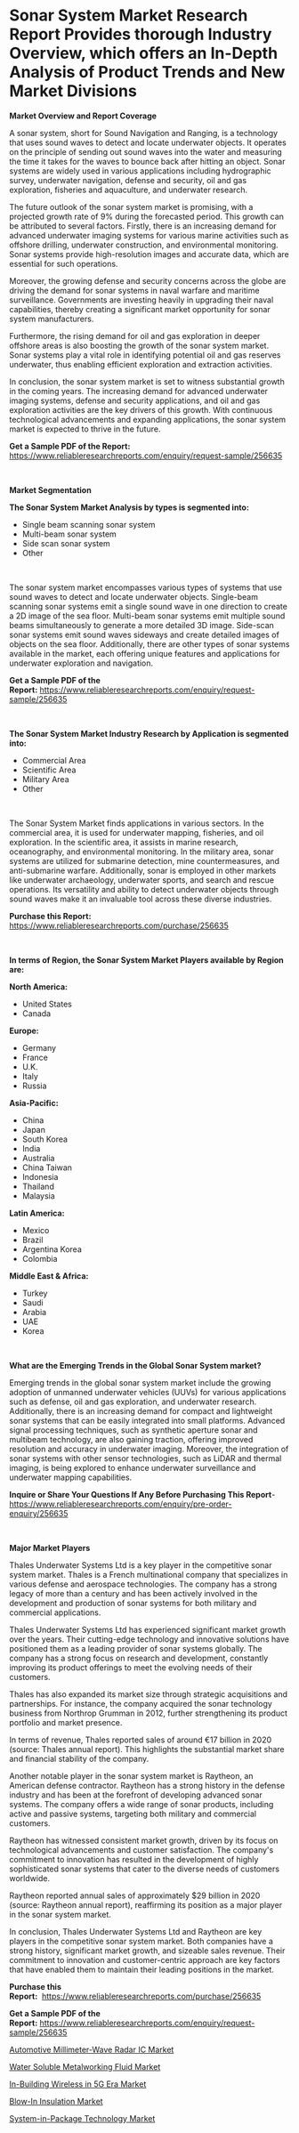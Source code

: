<p><h1>Sonar System Market Research Report Provides thorough Industry Overview, which offers an In-Depth Analysis of Product Trends and New Market Divisions</h1></p><p><strong>Market Overview and Report Coverage</strong></p>
<p><p>A sonar system, short for Sound Navigation and Ranging, is a technology that uses sound waves to detect and locate underwater objects. It operates on the principle of sending out sound waves into the water and measuring the time it takes for the waves to bounce back after hitting an object. Sonar systems are widely used in various applications including hydrographic survey, underwater navigation, defense and security, oil and gas exploration, fisheries and aquaculture, and underwater research.</p><p>The future outlook of the sonar system market is promising, with a projected growth rate of 9% during the forecasted period. This growth can be attributed to several factors. Firstly, there is an increasing demand for advanced underwater imaging systems for various marine activities such as offshore drilling, underwater construction, and environmental monitoring. Sonar systems provide high-resolution images and accurate data, which are essential for such operations.</p><p>Moreover, the growing defense and security concerns across the globe are driving the demand for sonar systems in naval warfare and maritime surveillance. Governments are investing heavily in upgrading their naval capabilities, thereby creating a significant market opportunity for sonar system manufacturers.</p><p>Furthermore, the rising demand for oil and gas exploration in deeper offshore areas is also boosting the growth of the sonar system market. Sonar systems play a vital role in identifying potential oil and gas reserves underwater, thus enabling efficient exploration and extraction activities.</p><p>In conclusion, the sonar system market is set to witness substantial growth in the coming years. The increasing demand for advanced underwater imaging systems, defense and security applications, and oil and gas exploration activities are the key drivers of this growth. With continuous technological advancements and expanding applications, the sonar system market is expected to thrive in the future.</p></p>
<p><strong>Get a Sample PDF of the Report:</strong> <a href="https://www.reliableresearchreports.com/enquiry/request-sample/256635">https://www.reliableresearchreports.com/enquiry/request-sample/256635</a></p>
<p>&nbsp;</p>
<p><strong>Market Segmentation</strong></p>
<p><strong>The Sonar System Market Analysis by types is segmented into:</strong></p>
<p><ul><li>Single beam scanning sonar system</li><li>Multi-beam sonar system</li><li>Side scan sonar system</li><li>Other</li></ul></p>
<p>&nbsp;</p>
<p><p>The sonar system market encompasses various types of systems that use sound waves to detect and locate underwater objects. Single-beam scanning sonar systems emit a single sound wave in one direction to create a 2D image of the sea floor. Multi-beam sonar systems emit multiple sound beams simultaneously to generate a more detailed 3D image. Side-scan sonar systems emit sound waves sideways and create detailed images of objects on the sea floor. Additionally, there are other types of sonar systems available in the market, each offering unique features and applications for underwater exploration and navigation.</p></p>
<p><strong>Get a Sample PDF of the Report:</strong>&nbsp;<a href="https://www.reliableresearchreports.com/enquiry/request-sample/256635">https://www.reliableresearchreports.com/enquiry/request-sample/256635</a></p>
<p>&nbsp;</p>
<p><strong>The Sonar System Market Industry Research by Application is segmented into:</strong></p>
<p><ul><li>Commercial Area</li><li>Scientific Area</li><li>Military Area</li><li>Other</li></ul></p>
<p>&nbsp;</p>
<p><p>The Sonar System Market finds applications in various sectors. In the commercial area, it is used for underwater mapping, fisheries, and oil exploration. In the scientific area, it assists in marine research, oceanography, and environmental monitoring. In the military area, sonar systems are utilized for submarine detection, mine countermeasures, and anti-submarine warfare. Additionally, sonar is employed in other markets like underwater archaeology, underwater sports, and search and rescue operations. Its versatility and ability to detect underwater objects through sound waves make it an invaluable tool across these diverse industries.</p></p>
<p><strong>Purchase this Report:</strong>&nbsp; <a href="https://www.reliableresearchreports.com/purchase/256635">https://www.reliableresearchreports.com/purchase/256635</a></p>
<p>&nbsp;</p>
<p><strong>In terms of Region, the Sonar System Market Players available by Region are:</strong></p>
<p>
    <p> <strong> North America: </strong>
        <ul>
            <li>United States</li>
            <li>Canada</li>
        </ul>
        </p> 
    <p> <strong> Europe: </strong>
        <ul>
            <li>Germany</li>
            <li>France</li>
            <li>U.K.</li>
            <li>Italy</li>
            <li>Russia</li>
        </ul>
        </p> 
    <p> <strong> Asia-Pacific: </strong>
        <ul>
            <li>China</li>
            <li>Japan</li>
            <li>South Korea</li>
            <li>India</li>
            <li>Australia</li>
            <li>China Taiwan</li>
            <li>Indonesia</li>
            <li>Thailand</li>
            <li>Malaysia</li>
        </ul>
        </p> 
    <p> <strong> Latin America: </strong>
        <ul>
            <li>Mexico</li>
            <li>Brazil</li>
            <li>Argentina Korea</li>
            <li>Colombia</li>
        </ul>
        </p> 
    <p> <strong> Middle East & Africa: </strong>
        <ul>
            <li>Turkey</li>
            <li>Saudi</li>
            <li>Arabia</li>
            <li>UAE</li>
            <li>Korea</li>
        </ul>
    </p>
    </p>
<p>&nbsp;</p>
<p><strong>What are the Emerging Trends in the Global Sonar System market?</strong></p>
<p><p>Emerging trends in the global sonar system market include the growing adoption of unmanned underwater vehicles (UUVs) for various applications such as defense, oil and gas exploration, and underwater research. Additionally, there is an increasing demand for compact and lightweight sonar systems that can be easily integrated into small platforms. Advanced signal processing techniques, such as synthetic aperture sonar and multibeam technology, are also gaining traction, offering improved resolution and accuracy in underwater imaging. Moreover, the integration of sonar systems with other sensor technologies, such as LiDAR and thermal imaging, is being explored to enhance underwater surveillance and underwater mapping capabilities.</p></p>
<p><strong>Inquire or Share Your Questions If Any Before Purchasing This Report</strong>- <a href="https://www.reliableresearchreports.com/enquiry/pre-order-enquiry/256635">https://www.reliableresearchreports.com/enquiry/pre-order-enquiry/256635</a></p>
<p>&nbsp;</p>
<p><strong>Major Market Players</strong></p>
<p><p>Thales Underwater Systems Ltd is a key player in the competitive sonar system market. Thales is a French multinational company that specializes in various defense and aerospace technologies. The company has a strong legacy of more than a century and has been actively involved in the development and production of sonar systems for both military and commercial applications.</p><p>Thales Underwater Systems Ltd has experienced significant market growth over the years. Their cutting-edge technology and innovative solutions have positioned them as a leading provider of sonar systems globally. The company has a strong focus on research and development, constantly improving its product offerings to meet the evolving needs of their customers.</p><p>Thales has also expanded its market size through strategic acquisitions and partnerships. For instance, the company acquired the sonar technology business from Northrop Grumman in 2012, further strengthening its product portfolio and market presence.</p><p>In terms of revenue, Thales reported sales of around €17 billion in 2020 (source: Thales annual report). This highlights the substantial market share and financial stability of the company.</p><p>Another notable player in the sonar system market is Raytheon, an American defense contractor. Raytheon has a strong history in the defense industry and has been at the forefront of developing advanced sonar systems. The company offers a wide range of sonar products, including active and passive systems, targeting both military and commercial customers.</p><p>Raytheon has witnessed consistent market growth, driven by its focus on technological advancements and customer satisfaction. The company's commitment to innovation has resulted in the development of highly sophisticated sonar systems that cater to the diverse needs of customers worldwide.</p><p>Raytheon reported annual sales of approximately $29 billion in 2020 (source: Raytheon annual report), reaffirming its position as a major player in the sonar system market.</p><p>In conclusion, Thales Underwater Systems Ltd and Raytheon are key players in the competitive sonar system market. Both companies have a strong history, significant market growth, and sizeable sales revenue. Their commitment to innovation and customer-centric approach are key factors that have enabled them to maintain their leading positions in the market.</p></p>
<p><strong>Purchase this Report:</strong>&nbsp;&nbsp;<a href="https://www.reliableresearchreports.com/purchase/256635">https://www.reliableresearchreports.com/purchase/256635</a></p>
<p></p>
<p><strong>Get a Sample PDF of the Report:</strong>&nbsp;<a href="https://www.reliableresearchreports.com/enquiry/request-sample/256635">https://www.reliableresearchreports.com/enquiry/request-sample/256635</a></p>
<p><p><a href="https://www.linkedin.com/pulse/automotive-millimeter-wave-radar-ic-market-share-amp-tvp5e/">Automotive Millimeter-Wave Radar IC Market</a></p><p><a href="https://medium.com/@horlandkidd/water-soluble-metalworking-fluid-market-size-cagr-trends-2024-2030-ec7657486fc5">Water Soluble Metalworking Fluid Market</a></p><p><a href="https://www.linkedin.com/pulse/in-building-wireless-5g-era-market-share-amp-new-trends-dlnke/">In-Building Wireless in 5G Era Market</a></p><p><a href="https://medium.com/@marvinhug741/blow-in-insulation-market-report-reveals-the-latest-trends-and-growth-opportunities-of-this-market-c30844a20066">Blow-In Insulation Market</a></p><p><a href="https://www.linkedin.com/pulse/system-in-package-technology-market-research-report-unlocks-gntpe/">System-in-Package Technology Market</a></p></p>